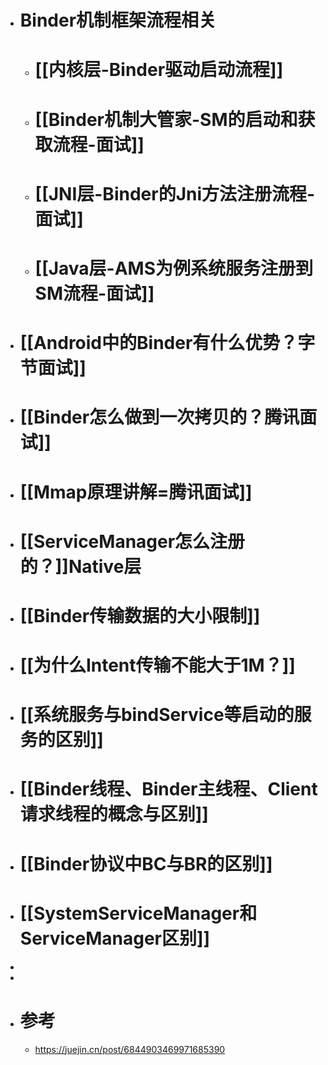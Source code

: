- # Binder机制框架流程相关
	- # [[内核层-Binder驱动启动流程]]
	- # [[Binder机制大管家-SM的启动和获取流程-面试]]
	- # [[JNI层-Binder的Jni方法注册流程-面试]]
	- # [[Java层-AMS为例系统服务注册到SM流程-面试]]
- # [[Android中的Binder有什么优势？字节面试]]
- # [[Binder怎么做到一次拷贝的？腾讯面试]]
- # [[Mmap原理讲解=腾讯面试]]
- # [[ServiceManager怎么注册的？]]Native层
- # [[Binder传输数据的大小限制]]
- # [[为什么Intent传输不能大于1M？]]
- # [[系统服务与bindService等启动的服务的区别]]
- # [[Binder线程、Binder主线程、Client请求线程的概念与区别]]
- # [[Binder协议中BC与BR的区别]]
- # [[SystemServiceManager和ServiceManager区别]]
-
-
- # 参考
	- https://juejin.cn/post/6844903469971685390
